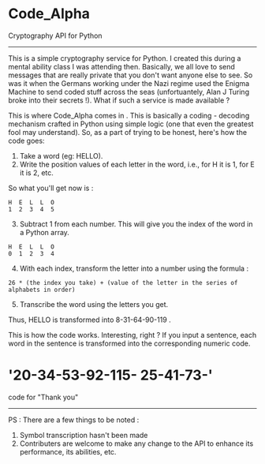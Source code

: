 # Code_Alpha #
Cryptography API for Python
____________________________
This is a simple cryptography service for Python. I created this during a mental ability class I was attending then.
Basically, we all love to send messages that are really private that you don't want anyone else to see. So was it when the Germans working under the Nazi regime used the Enigma Machine to send coded stuff across the seas (unfortuantely, Alan J Turing broke into their secrets !). What if such a service is made available ?  

This is where Code_Alpha comes in . This is basically a coding - decoding mechanism crafted in Python using simple logic (one that even the greatest fool may understand). So, as a part of trying to be honest, here's how the code goes:

1) Take a word (eg: HELLO).
2) Write the position values of each letter in the word, i.e., for H it is 1, for E it is 2, etc.

 So what you'll get now is :
 ```
 H  E  L  L  O
 1  2  3  4  5
 ```
 3) Subtract 1 from each number. This will give you the index of the word in a Python array.
 ```
 H  E  L  L  O
 0  1  2  3  4
 ```
 4) With each index, transform the letter into a number using the formula :
 ``` 
 26 * (the index you take) + (value of the letter in the series of alphabets in order)
 ```
 5) Transcribe the word using the letters you get.
 
 Thus, HELLO is transformed into  8-31-64-90-119 . 
 
 This is how the code works. Interesting, right ?
 If you input a sentence, each word in the sentence is transformed into the corresponding numeric code.
 
 # '20-34-53-92-115- 25-41-73-' 
 code for "Thank you"
 ________________
 
 PS : There are a few things to be noted :
 1) Symbol transcription hasn't been made
 2) Contributers are welcome to make any change to the API to enhance its performance, its abilities, etc.
